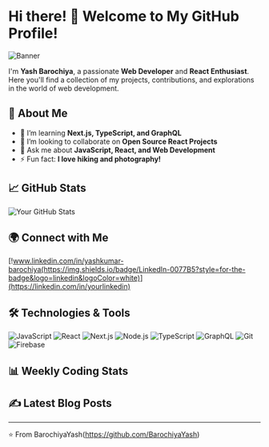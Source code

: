 # Hi there! 👋 Welcome to My GitHub Profile!

![Banner](https://via.placeholder.com/1200x400.png?text=Welcome+to+My+GitHub+Profile!)

I'm **Yash Barochiya**, a passionate **Web Developer** and **React Enthusiast**. Here you'll find a collection of my projects, contributions, and explorations in the world of web development.

## 🌟 About Me
- 🌱 I’m learning **Next.js, TypeScript, and GraphQL**
- 👯 I’m looking to collaborate on **Open Source React Projects**
- 💬 Ask me about **JavaScript, React, and Web Development**
- ⚡ Fun fact: **I love hiking and photography!**


## 📈 GitHub Stats
![Your GitHub Stats](https://github-readme-stats.vercel.app/api?username=yourusername&show_icons=true&theme=radical)

## 🌍 Connect with Me
[!www.linkedin.com/in/yashkumar-barochiya(https://img.shields.io/badge/LinkedIn-0077B5?style=for-the-badge&logo=linkedin&logoColor=white)](https://linkedin.com/in/yourlinkedin)


## 🛠️ Technologies & Tools
![JavaScript](https://img.shields.io/badge/JavaScript-F7DF1E?style=for-the-badge&logo=javascript&logoColor=black)
![React](https://img.shields.io/badge/React-20232A?style=for-the-badge&logo=react&logoColor=61DAFB)
![Next.js](https://img.shields.io/badge/Next.js-000000?style=for-the-badge&logo=next-dot-js&logoColor=white)
![Node.js](https://img.shields.io/badge/Node.js-43853D?style=for-the-badge&logo=node-dot-js&logoColor=white)
![TypeScript](https://img.shields.io/badge/TypeScript-3178C6?style=for-the-badge&logo=typescript&logoColor=white)
![GraphQL](https://img.shields.io/badge/GraphQL-E10098?style=for-the-badge&logo=graphql&logoColor=white)
![Git](https://img.shields.io/badge/Git-F05032?style=for-the-badge&logo=git&logoColor=white)
![Firebase](https://img.shields.io/badge/Firebase-FFCA28?style=for-the-badge&logo=firebase&logoColor=black)

## 📊 Weekly Coding Stats
<!--START_SECTION:waka-->
<!--END_SECTION:waka-->

## ✍️ Latest Blog Posts
<!-- BLOG-POST-LIST:START -->
<!-- BLOG-POST-LIST:END -->

---

⭐️ From BarochiyaYash(https://github.com/BarochiyaYash)
